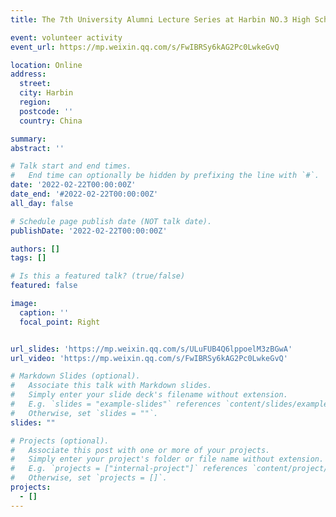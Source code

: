```yaml
---
title: The 7th University Alumni Lecture Series at Harbin NO.3 High School

event: volunteer activity
event_url: https://mp.weixin.qq.com/s/FwIBRSy6kAG2Pc0LwkeGvQ

location: Online
address:
  street: 
  city: Harbin
  region: 
  postcode: ''
  country: China

summary: 
abstract: ''

# Talk start and end times.
#   End time can optionally be hidden by prefixing the line with `#`.
date: '2022-02-22T00:00:00Z'
date_end: '#2022-02-22T00:00:00Z'
all_day: false

# Schedule page publish date (NOT talk date).
publishDate: '2022-02-22T00:00:00Z'

authors: []
tags: []

# Is this a featured talk? (true/false)
featured: false

image:
  caption: ''
  focal_point: Right


url_slides: 'https://mp.weixin.qq.com/s/ULuFUB4Q6lppoelM3zBGwA'
url_video: 'https://mp.weixin.qq.com/s/FwIBRSy6kAG2Pc0LwkeGvQ'

# Markdown Slides (optional).
#   Associate this talk with Markdown slides.
#   Simply enter your slide deck's filename without extension.
#   E.g. `slides = "example-slides"` references `content/slides/example-slides.md`.
#   Otherwise, set `slides = ""`.
slides: ""

# Projects (optional).
#   Associate this post with one or more of your projects.
#   Simply enter your project's folder or file name without extension.
#   E.g. `projects = ["internal-project"]` references `content/project/deep-learning/index.md`.
#   Otherwise, set `projects = []`.
projects: 
  - []
---
```

